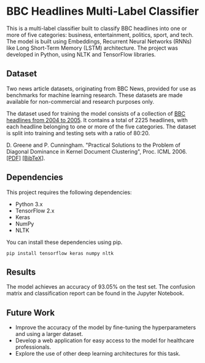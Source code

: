 # BBC Headlines Multi-Label Classifier

This is a multi-label classifier built to classify BBC headlines into one or more of five categories: business, entertainment, politics, sport, and tech. 
The model is built using Embeddings, Recurrent Neural Networks (RNNs) like Long Short-Term Memory (LSTM) architecture. The project was developed in Python, 
using NLTK and TensorFlow libraries.


## Dataset
Two news article datasets, originating from BBC News, provided for use as benchmarks for machine learning research.
These datasets are made available for non-commercial and research purposes only. 

The dataset used for training the model consists of a collection of [BBC headlines from 2004 to 2005](http://mlg.ucd.ie/datasets/bbc.html). 
It contains a total of 2225 headlines, with each headline belonging to one or more of the five categories. The dataset is split into training 
and testing sets with a ratio of 80:20.

D. Greene and P. Cunningham. "Practical Solutions to the Problem of Diagonal Dominance in Kernel Document Clustering", Proc. ICML 2006. [[PDF]](http://mlg.ucd.ie/files/publications/greene06icml.pdf) [[BibTeX]](http://mlg.ucd.ie/files/bib/greene06icml.bib).

## Dependencies
This project requires the following dependencies:

* Python 3.x
* TensorFlow 2.x
* Keras
* NumPy
* NLTK

You can install these dependencies using pip.
```
pip install tensorflow keras numpy nltk
```

## Results
The model achieves an accuracy of 93.05% on the test set. The confusion matrix and classification report can be found in the Jupyter Notebook.

## Future Work
* Improve the accuracy of the model by fine-tuning the hyperparameters and using a larger dataset.
* Develop a web application for easy access to the model for healthcare professionals.
* Explore the use of other deep learning architectures for this task.
